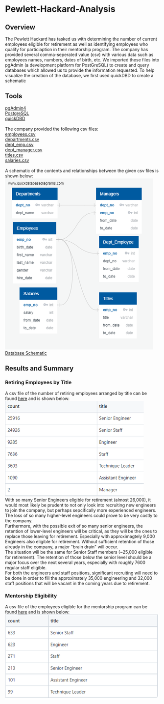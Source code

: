# Pewlett-Hackard-Analysis
## Overview
The Pewlett Hackard has tasked us with determining the number of current employees eligible for retirement as well as identifying employees who qualify for particiaption in their mentorship program. The company has provided several comma-seperated value (csv) with various data such as employees names, numbers, dates of birth, etc. We imported these files into pgAdmin (a development platform for PostGreSQL) to create and query databases which allowed us to provide the information requested. To help visualize the creation of the database, we first used quickDBD to create a schematic<br />
## Tools
[pgAdmin4](pgadmin.org)<br />
[PostgreSQL](www.postgresql.org)<br />
[quickDBD](https://www.quickdatabasediagrams.com/)<br />
<br />
The company provided the following csv files:<br />
[employees.csv](./Data/employees.csv)<br />
[departments.csv](./Data/departments.csv)<br />
[dept_emp.csv](./Data/dept_emp.csv)<br />
[dept_manager.csv](./Data/dept_manager.csv)<br />
[titles.csv](./Data/titles.csv)<br />
[salaries.csv](./Data/salaries.csv)<br />
<br />
A schematic of the contents and relationships between the given csv files is shown below:
![](EmployeeDB.png)
[Database Schematic](EmployeeDB.png)<br />

## Results and Summary
### Retiring Employees by Title
A csv file of the number of retiring employees arranged by title can be found 
[here](./Data/retiring_titles.csv) and is shown below:
![](./Figures/retiring_titles.PNG) <br />
With so many Senior Engineers eligible for retirement (almost 26,000), it would most likely be prudent to not only look into recruiting new engineers to join the company, but perhaps sepcifically more experienced engineers.  The loss of so many higher-level engineers could prove to be very costly to the company.<br />
Furthermore, with the possible exit of so many senior engineers, the retention of lower-level engineers will be critical, as they will be the ones to replace those leaving for retirement. Especially with approximagtely 9,000 Engineers also eligible for retirement. Without sufficient retention of those already in the company, a major "brain drain" will occur. <br />
The situation will be the same for Senior Staff members (~25,000 eligible for retirement). The retention of those below the senior level should be a major focus over the next several years, especially with roughly 7600 regular staff eligible.<br />
For both the engineers and staff positions, significant recruiting will need to be done in order to fill the approximately 35,000 engineering and 32,000 staff positions that will be vacant in the coming years due to retirement.<br />

### Mentorship Eligibility
A csv file of the employees eligible for the mentorship program can be found [here](./Data/mentorship_eligibility.csv) and is shown below:
![](./Figures/mentorship_titles.PNG) <br />

